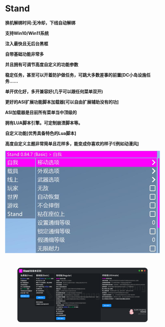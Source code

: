 # Stand

**换机解绑时间:无冷却，下线自动解绑**

**支持Win10/Win11系统**

**注入最快且无后台黑框**

**自带基础功能非常多**

**并且拥有可调节高度自定义的功能参数**

**稳定任务，甚至可以开着防护做任务，可跳大多数差事的前置\[DC小岛设施任务……**

**单开优化好，多开兼容好(几乎可以跟任何菜单双开)**

**更好的ASI扩展功能脚本加载器\[可以自由扩展辅助没有的功]**

**ASI加载器是目前所有菜单当中顶级的**

**拥有LUA脚本引擎。可定制崩溃脚本等。**

**自定义功能\[优秀具备特色的Lua脚本]**

**高度自定义主题非常简单且花样多，能变成你喜欢的样子!\[例如动漫风]**

![](../../.gitbook/assets/stand1.jpg)

<figure><img src="../../.gitbook/assets/Stand.png" alt=""><figcaption></figcaption></figure>

<figure><img src="../../.gitbook/assets/Stand版本区别.png" alt=""><figcaption></figcaption></figure>

